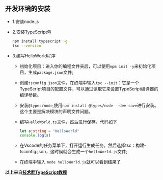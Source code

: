 ## 开发环境的安装

* 1.安装node.js
* 2.安装TypeScript包

    ```bash
    npm install typescript -g
    tsc --version
    ```

* 3.编写HelloWorld程序
  * 初始化项目：进入你的编程文件夹后，可以使用`npm init -y`来初始化项目，生成`package.json`文件;
  * 创建`tsconfig.json`文件，在终端中输入`tsc --init`：它是一个TypeScript项目的配置文件，可以通过读取它来设置TypeScript编译器的编译参数。
  * 安装`@types/node`,使用`npm install @types/node --dev-save`进行安装。这个主要是解决模块的声明文件问题。
  * 编写`HelloWorld.ts`文件，然后进行保存，代码如下

    ```typescript
    let a:string = "HelloWorld"
    console.log(a)
    ```

  * 在Vscode的任务菜单下，打开运行生成任务，然后选择tsc：构建-tsconfig.json，这时候就会生成一个`helloWorld.js`文件;
  * 在终端中输入 `node helloWorld.js`就可以看到结果了

**以上来自[技术胖TypeScript教程](https://jspang.com/posts/2018/06/27/typesript.html)**

